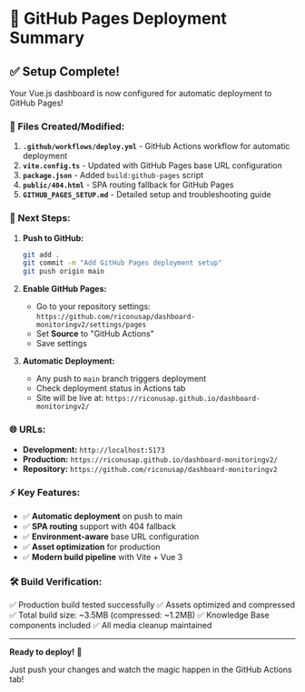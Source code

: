# 🚀 GitHub Pages Deployment Summary

## ✅ Setup Complete!

Your Vue.js dashboard is now configured for automatic deployment to GitHub Pages!

### 📁 Files Created/Modified:

1. **`.github/workflows/deploy.yml`** - GitHub Actions workflow for automatic deployment
2. **`vite.config.ts`** - Updated with GitHub Pages base URL configuration
3. **`package.json`** - Added `build:github-pages` script
4. **`public/404.html`** - SPA routing fallback for GitHub Pages
5. **`GITHUB_PAGES_SETUP.md`** - Detailed setup and troubleshooting guide

### 🔧 Next Steps:

1. **Push to GitHub:**
   ```bash
   git add .
   git commit -m "Add GitHub Pages deployment setup"
   git push origin main
   ```

2. **Enable GitHub Pages:**
   - Go to your repository settings: `https://github.com/riconusap/dashboard-monitoringv2/settings/pages`
   - Set **Source** to "GitHub Actions"
   - Save settings

3. **Automatic Deployment:**
   - Any push to `main` branch triggers deployment
   - Check deployment status in Actions tab
   - Site will be live at: `https://riconusap.github.io/dashboard-monitoringv2/`

### 🌐 URLs:

- **Development:** `http://localhost:5173`
- **Production:** `https://riconusap.github.io/dashboard-monitoringv2/`
- **Repository:** `https://github.com/riconusap/dashboard-monitoringv2`

### ⚡ Key Features:

- ✅ **Automatic deployment** on push to main
- ✅ **SPA routing** support with 404 fallback
- ✅ **Environment-aware** base URL configuration
- ✅ **Asset optimization** for production
- ✅ **Modern build pipeline** with Vite + Vue 3

### 🛠️ Build Verification:

✅ Production build tested successfully
✅ Assets optimized and compressed
✅ Total build size: ~3.5MB (compressed: ~1.2MB)
✅ Knowledge Base components included
✅ All media cleanup maintained

---

**Ready to deploy!** 🎉

Just push your changes and watch the magic happen in the GitHub Actions tab!